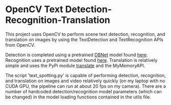 # OpenCV Text Detection-Recognition-Translation

This project uses OpenCV to perform scene text detection, recognition, and translation on images by using the TextDetection and TextRecognition APIs from OpenCV.

Detection is completed using a pretrained [DBNet](https://github.com/MhLiao/DB) model found [here](https://drive.google.com/drive/folders/1T9n0HTP3X3Y_nJ0D1ekMhCQRHntORLJG). Recognition uses a pretrained model found [here](https://drive.google.com/drive/folders/1cTbQ3nuZG-EKWak6emD_s8_hHXWz7lAr?usp=sharing). Translation is relatively simple and uses the PyPi module [translate](https://pypi.org/project/translate/) and the MyMemoryAPI.

The script 'text_spotting.py' is capable of performing detection, recognition, and translation on images and video relatively quickly (on my laptop with no CUDA GPU, the pipeline can run at about 20 fps on my camera). There are a number of hardcoded detection/recognition model parameters (which can be changed) in the model loading functions contained in the utils file.